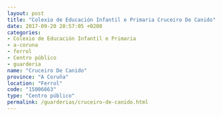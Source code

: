 ```yaml
---
layout: post
title: "Colexio de Educación Infantil e Primaria Cruceiro De Canido"
date: 2017-09-20 20:57:05 +0200
categories:
- Colexio de Educación Infantil e Primaria
- a-coruna
- ferrol
- Centro público
- guarderia
name: "Cruceiro De Canido"
province: "A Coruña"
location: "Ferrol"
code: "15006663"
type: "Centro público"
permalink: /guarderias/cruceiro-de-canido.html
---
```

